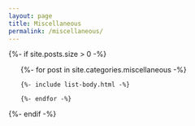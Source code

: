 ```yaml
---
layout: page
title: Miscellaneous
permalink: /miscellaneous/
---
```


{%- if site.posts.size > 0 -%}
  <!-- <h2 class="post-list-heading">{{ page.list_title | default: "Posts" }}</h2> -->
  <ul class="post-list">
    {%- for post in site.categories.miscellaneous -%}

    {%- include list-body.html -%}

    {%- endfor -%}
  </ul>
  {%- endif -%}
